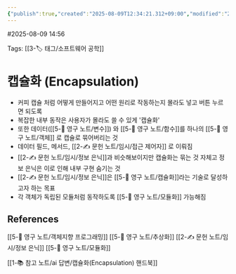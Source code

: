 ```yaml
---
{"publish":true,"created":"2025-08-09T12:34:21.312+09:00","modified":"2025-08-09T14:56:59.318+09:00","cssclasses":""}
---
```


#2025-08-09 14:56

Tags: [[3-🏷️ 태그/소프트웨어 공학]]

# 캡슐화 (Encapsulation)
- 커피 캡슐 처럼 어떻게 만들어지고 어떤 원리로 작동하는지 몰라도 넣고 버튼 누르면 되도록
- 복잡한 내부 동작은 사용자가 몰라도 쓸 수 있게 '캡슐화'
- 또한 데이터([[5-💎 영구 노트/변수]]) 와 [[5-💎 영구 노트/함수]]를 하나의 [[5-💎 영구 노트/객체]] 로 캡슐로 묶어버리는 것
- 데이터 필드, 메서드, [[2-✍️ 문헌 노트/임시/접근 제어자]] 로 이뤄짐
- [[2-✍️ 문헌 노트/임시/정보 은닉]]과 비슷해보이지만 캡슐화는 묶는 것 자체고 정보 은닉은 이로 인해 내부 구현 숨기는 것
- [[2-✍️ 문헌 노트/임시/정보 은닉]]은 [[5-💎 영구 노트/캡슐화]]라는 기술로 달성하고자 하는 목표
- 각 객체가 독립된 모듈처럼 동작하도록 [[5-💎 영구 노트/모듈화]] 가능해짐

## References
[[5-💎 영구 노트/객체지향 프로그래밍]]
[[5-💎 영구 노트/추상화]]
[[2-✍️ 문헌 노트/임시/정보 은닉]]
[[5-💎 영구 노트/모듈화]]

[[1-📚 참고 노트/ai 답변/캡슐화(Encapsulation) 핸드북]]